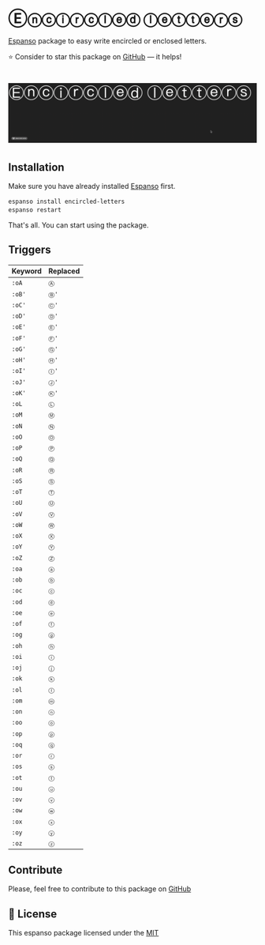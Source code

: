 # Ⓔⓝⓒⓘⓡⓒⓛⓔⓓ ⓛⓔⓣⓣⓔⓡⓢ

[Espanso](https://espanso.org) package to easy write encircled or enclosed letters.

⭐️ Consider to star this package on [GitHub](https://github.com/kopach/espanso-package-encircled-letters) — it helps!

<h1 align="center">

![demo](./assets/demo.gif)

</h1>

## Installation

Make sure you have already installed [Espanso](https://espanso.org/install) first.

```sh
espanso install encircled-letters
espanso restart
```

That's all. You can start using the package.

## Triggers

| Keyword | Replaced |
| ------- | -------- |
| `:oA`   | `Ⓐ`      |
| `:oB'`  | `Ⓑ'`     |
| `:oC'`  | `Ⓒ'`     |
| `:oD'`  | `Ⓓ'`     |
| `:oE'`  | `Ⓔ'`     |
| `:oF'`  | `Ⓕ'`     |
| `:oG'`  | `Ⓖ'`     |
| `:oH'`  | `Ⓗ'`     |
| `:oI'`  | `Ⓘ'`     |
| `:oJ'`  | `Ⓙ'`     |
| `:oK'`  | `Ⓚ'`     |
| `:oL`   | `Ⓛ`      |
| `:oM`   | `Ⓜ`      |
| `:oN`   | `Ⓝ`      |
| `:oO`   | `Ⓞ`      |
| `:oP`   | `Ⓟ`      |
| `:oQ`   | `Ⓠ`      |
| `:oR`   | `Ⓡ`      |
| `:oS`   | `Ⓢ`      |
| `:oT`   | `Ⓣ`      |
| `:oU`   | `Ⓤ`      |
| `:oV`   | `Ⓥ`      |
| `:oW`   | `Ⓦ`      |
| `:oX`   | `Ⓧ`      |
| `:oY`   | `Ⓨ`      |
| `:oZ`   | `Ⓩ`      |
| `:oa`   | `ⓐ`      |
| `:ob`   | `ⓑ`      |
| `:oc`   | `ⓒ`      |
| `:od`   | `ⓓ`      |
| `:oe`   | `ⓔ`      |
| `:of`   | `ⓕ`      |
| `:og`   | `ⓖ`      |
| `:oh`   | `ⓗ`      |
| `:oi`   | `ⓘ`      |
| `:oj`   | `ⓙ`      |
| `:ok`   | `ⓚ`      |
| `:ol`   | `ⓛ`      |
| `:om`   | `ⓜ`      |
| `:on`   | `ⓝ`      |
| `:oo`   | `ⓞ`      |
| `:op`   | `ⓟ`      |
| `:oq`   | `ⓠ`      |
| `:or`   | `ⓡ`      |
| `:os`   | `ⓢ`      |
| `:ot`   | `ⓣ`      |
| `:ou`   | `ⓤ`      |
| `:ov`   | `ⓥ`      |
| `:ow`   | `ⓦ`      |
| `:ox`   | `ⓧ`      |
| `:oy`   | `ⓨ`      |
| `:oz`   | `ⓩ`      |

## Contribute

Please, feel free to contribute to this package on [GitHub](https://github.com/kopach/espanso-package-encircled-letters)

## 📄 License

This espanso package licensed under the [MIT](https://github.com/kopach/espanso-package-encircled-letters/blob/master/LICENSE)
